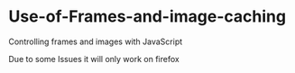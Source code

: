 Use-of-Frames-and-image-caching
===============================

Controlling frames and images with JavaScript

Due to some Issues it will only work on firefox
